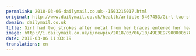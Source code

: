```yaml
---
permalink: 2018-03-06-dailymail.co.uk--1503215017.html
original: http://www.dailymail.co.uk/health/article-5467453/Girl-two-strokes-metal-braces-entered-heart.html?ITO=1490&ns_mchannel=rss&ns_campaign=1490
domain: dailymail.co.uk
title: Girl had two strokes after metal from her braces entered her heart
image: http://i.dailymail.co.uk/i/newpix/2018/03/06/10/49E9E97900000578-0-image-a-38_1520332851406.jpg
date: 2018-03-06 11:03:19
translations: en
---
```


